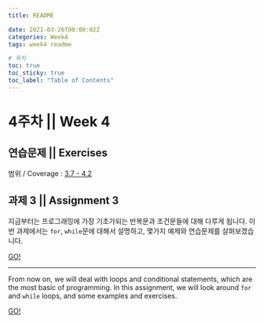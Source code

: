 ```yaml
---
title: README

date: 2021-03-26T00:00:02Z
categories: Week4
tags: week4 readme

# 목차
toc: true  
toc_sticky: true
toc_label: "Table of Contents" 
---
```


# 4주차 || Week 4

## 연습문제 || Exercises

범위 / Coverage : [3.7 - 4.2]({{site.baseurl}}/week4/ex4)

## 과제 3 || Assignment 3

지금부터는 프로그래밍에 가장 기초가되는 반복문과 조건문들에 대해 다루게 됩니다. 이번 과제에서는 `for`, `while`문에 대해서 설명하고, 몇가지 예제와 연습문제를 살펴보겠습니다.

[GO!]({{site.baseurl}}/week4/assign3)

---

From now on, we will deal with loops and conditional statements, which are the most basic of programming. In this assignment, we will look around `for` and `while` loops, and some examples and exercises.

[GO!]({{site.baseurl}}/week4/assign3)